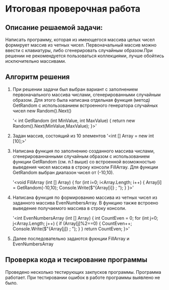 # Итоговая проверочная работа
## Описание решаемой задачи:
Написать программу, которая из имеющегося массива целых чисел формирует массив из четных чисел. Первоначальный массив можно ввести с клавиатуры, либо сгенерировать случайным образом.При решении не рекомендуется пользоваться коллекциями, лучше обойтись исключительно массивами.
## Алгоритм решения
1. При решении задачи был выбран вариант с заполнением первоначального массива числами, сгенерированными случайным образом. Для этого была написана отдельная функция (метод) GetRandom с использованием встроенного генератора случайных чисел new Random().Next()

   '< int GetRandom (int MinValue, int MaxValue)
    {
        return new Random().Next(MinValue,MaxValue);
    }>'
2. Задан массив, состоящий из 10 элементов
'<int [] Array = new int [10];>'
3. Написана функция по заполнению созданного массива числами, сгенерированнанными случайным образом с использованием функции GetRandom (см. п.1 выше) со встроенной возможностью выведения чисел массива в строку консоли FillArray. Для функции GetRandom выбран диапазон чисел от (-10,10).

    '<void FillArray (int [] Array)
    {
        for (int i=0; i<Array.Length; i++)
            {
                Array[i] = GetRandom(-10,10);
                Console.Write($"{Array[i]} ; ");
            }
    }>'
4. Написана функция по формированию массива из четных чисел из заданного массива EvenNumbersArray. В функцию также встроено выведение получаемого массива в строку консоли.

    '<int EvenNumbersArray (int [] Array)
    {  int CountEven = 0;
        for (int j=0; j<Array.Length; j++)
        {
            if (Array[j]%2==0)
            {
                CountEven++;
                Console.Write($"{Array[j]} ; ");
            }
        } 
        return CountEven;
    }>'
5. Далее последовательно задаются фукнции FillArray и EvenNumbersArray
## Проверка кода и тесирование программы
Проведено несколько тестирующих закпусков программы. Программа работает. При тестировании ошибок в работе программы выявлено не было.